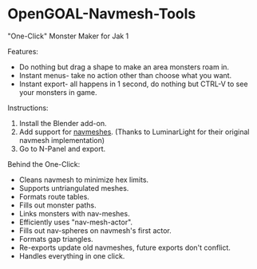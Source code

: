 # OpenGOAL-Navmesh-Tools
"One-Click" Monster Maker for Jak 1

Features:
- Do nothing but drag a shape to make an area monsters roam in.
- Instant menus- take no action other than choose what you want.
- Instant export- all happens in 1 second, do nothing but CTRL-V to see your monsters in game.

Instructions:
1. Install the Blender add-on.
2. Add support for [navmeshes](https://github.com/LuminarLight/LL-OpenGOAL-ModBase/commit/4f897008fa2ec8809e04c2b32d5ef9c329afede8?diff=unified&w=0). (Thanks to LuminarLight for their original navmesh implementation)
3. Go to N-Panel and export.

Behind the One-Click:
- Cleans navmesh to minimize hex limits.
- Supports untriangulated meshes.
- Formats route tables.
- Fills out monster paths.
- Links monsters with nav-meshes.
- Efficiently uses "nav-mesh-actor".
- Fills out nav-spheres on navmesh's first actor.
- Formats gap triangles.
- Re-exports update old navmeshes, future exports don't conflict.
- Handles everything in one click.
